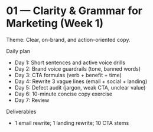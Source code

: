 # 01 — Clarity & Grammar for Marketing (Week 1)

Theme: Clear, on-brand, and action-oriented copy.

Daily plan
- Day 1: Short sentences and active voice drills
- Day 2: Brand voice guardrails (tone, banned words)
- Day 3: CTA formulas (verb + benefit + time)
- Day 4: Rewrite 3 vague lines (email + social + landing)
- Day 5: Defect audit (jargon, weak CTA, unclear value)
- Day 6: 10-minute concise copy exercise
- Day 7: Review

Deliverables
- 1 email rewrite; 1 landing rewrite; 10 CTA stems
